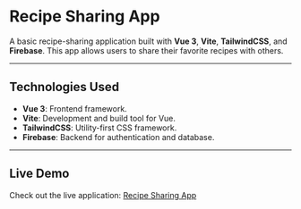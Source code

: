 # Recipe Sharing App

A basic recipe-sharing application built with **Vue 3**, **Vite**, **TailwindCSS**, and **Firebase**. This app allows users to share their favorite recipes with others.

---

## Technologies Used
- **Vue 3**: Frontend framework.
- **Vite**: Development and build tool for Vue.
- **TailwindCSS**: Utility-first CSS framework.
- **Firebase**: Backend for authentication and database.

---

## Live Demo
Check out the live application: [Recipe Sharing App](https://tarifia.netlify.app/)
